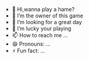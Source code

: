 - 👋 Hi,wanna play a hame?
- 👀 I’m the owner of this game
- 🌱 I’m looking for a great day 
- 💞️ I’m lucky your playing
- 📫 How to reach me ...
- 😄 Pronouns: ...
- ⚡ Fun fact: ...

<!---
Arocyb/Arocyb is a ✨ special ✨ repository because its `README.md` (this file) appears on your GitHub profile.
You can click the Preview link to take a look at your changes.
--->
